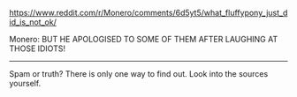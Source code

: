 https://www.reddit.com/r/Monero/comments/6d5yt5/what_fluffypony_just_did_is_not_ok/

Monero: BUT HE APOLOGISED TO SOME OF THEM AFTER LAUGHING AT THOSE IDIOTS!

----

Spam or truth? There is only one way to find out. Look into the sources yourself.

